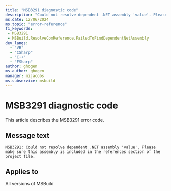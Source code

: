 ```yaml
---
title: "MSB3291 diagnostic code"
description: "Could not resolve dependent .NET assembly 'value'. Please make sure this assembly is included in the references section of the project file."
ms.date: 12/06/2024
ms.topic: "error-reference"
f1_keywords:
 - MSB3291
 - MSBuild.ResolveComReference.FailedToFindDependentNetAssembly
dev_langs:
  - "VB"
  - "CSharp"
  - "C++"
  - "FSharp"
author: ghogen
ms.author: ghogen
manager: mijacobs
ms.subservice: msbuild
---
```


# MSB3291 diagnostic code

<!-- :::ErrorDefinitionDescription::: -->
<!-- :::editable-content name="introDescription"::: -->
This article describes the MSB3291 error code.
<!-- :::editable-content-end::: -->

## Message text

```output
MSB3291: Could not resolve dependent .NET assembly 'value'. Please make sure this assembly is included in the references section of the project file.
```

<!-- :::editable-content name="postOutputDescription"::: -->
<!--
{StrBegin="MSB3291: "}
-->
<!-- :::editable-content-end::: -->
<!-- :::ErrorDefinitionDescription-end::: -->

## Applies to

All versions of MSBuild
